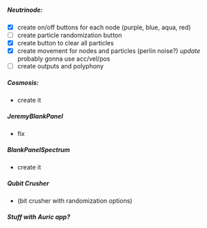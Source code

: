 ##### Neutrinode:
- [x] create on/off buttons for each node (purple, blue, aqua, red)
- [ ] create particle randomization button
- [x] create button to clear all particles
- [x] create movement for nodes and particles (perlin noise?) *update* probably gonna use acc/vel/pos  
- [ ] create outputs and polyphony

##### Cosmosis:
- create it

##### JeremyBlankPanel
- fix

##### BlankPanelSpectrum
- create it

##### Qubit Crusher
- (bit crusher with randomization options)

##### Stuff with Auric app?
